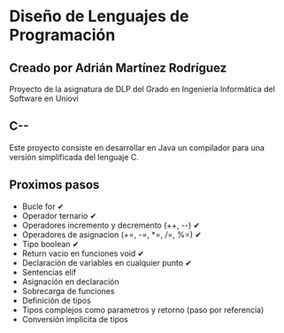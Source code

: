 # Diseño de Lenguajes de Programación
## Creado por Adrián Martínez Rodríguez
Proyecto de la asignatura de DLP del Grado en Ingeniería Informática del Software en Uniovi
## C--
Este proyecto consiste en desarrollar en Java un compilador para una versión simplificada del lenguaje C.
## Proximos pasos
- Bucle for ✔
- Operador ternario ✔
- Operadores incremento y decremento (++, --) ✔
- Operadores de asignacion (+=, -=, *=, /=, %=) ✔
- Tipo boolean ✔
- Return vacio en funciones void ✔
- Declaración de variables en cualquier punto ✔
- Sentencias elif
- Asignación en declaración
- Sobrecarga de funciones
- Definición de tipos
- Tipos complejos como parametros y retorno (paso por referencia)
- Conversión implicita de tipos
